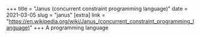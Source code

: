 +++
title = "Janus (concurrent constraint programming language)"
date = 2021-03-05
slug = "janus"
[extra]
link = "https://en.wikipedia.org/wiki/Janus_(concurrent_constraint_programming_language)"
+++
A programming language

